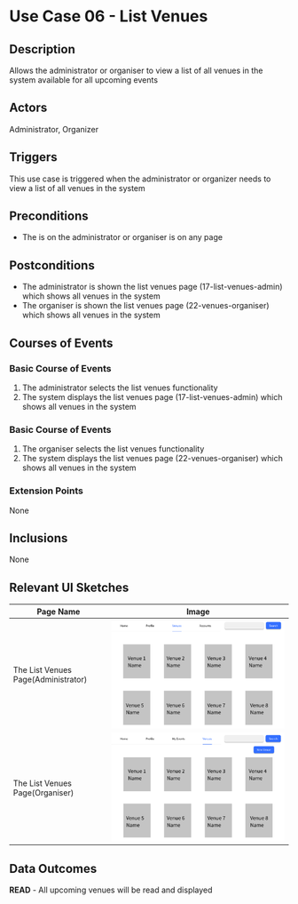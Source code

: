 # Use Case 06 - List Venues

## Description

Allows the administrator or organiser to view a list of all venues in the system available for all upcoming events

## Actors

Administrator, Organizer

## Triggers

This use case is triggered when the administrator or organizer needs to view a list of all venues in the system

## Preconditions

- The is on the administrator or organiser is on any page

## Postconditions

- The administrator is shown the list venues page (17-list-venues-admin) which shows all venues in the system
- The organiser is shown the list venues page (22-venues-organiser) which shows all venues in the system

## Courses of Events

### Basic Course of Events

1. The administrator selects the list venues functionality
2. The system displays the list venues page (17-list-venues-admin) which shows all venues in the system

### Basic Course of Events

1. The organiser selects the list venues functionality
2. The system displays the list venues page (22-venues-organiser) which shows all venues in the system

### Extension Points

None

## Inclusions

None

## Relevant UI Sketches
| Page Name                           | Image                                                 |
|-------------------------------------|-------------------------------------------------------|
| The List Venues Page(Administrator) | ![17-list-venues-admin](UI/17-list-venues-admin.png) |
| The List Venues Page(Organiser)     | ![22-venues-organiser](UI/22-venues-organiser.png)    |

## Data Outcomes
**READ** - All upcoming venues will be read and displayed
